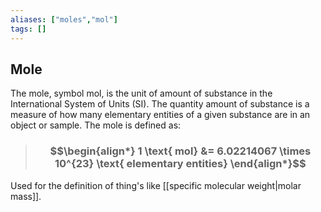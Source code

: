 ```yaml
---
aliases: ["moles","mol"]
tags: []
---
```


## Mole
The mole, symbol mol, is the unit of amount of substance in the International System of Units (SI). The quantity amount of substance is a measure of how many elementary entities of a given substance are in an object or sample. The mole is defined as:

> ### $$\begin{align*} 1 \text{ mol}  &= 6.02214067 \times 10^{23} \text{ elementary entities} \end{align*}$$

Used for the definition of thing's like [[specific molecular weight|molar mass]].